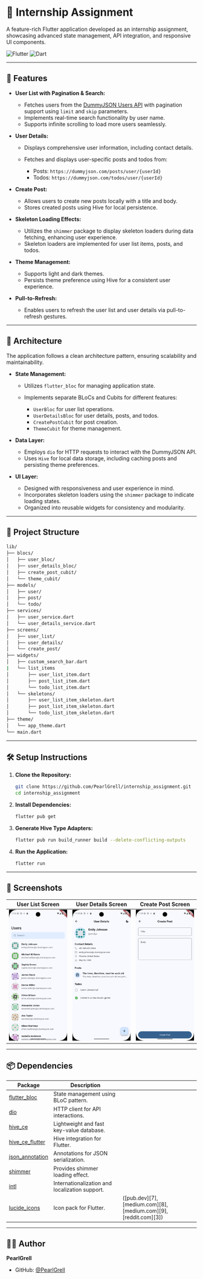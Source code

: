 # 📱 Internship Assignment

A feature-rich Flutter application developed as an internship assignment, showcasing advanced state management, API integration, and responsive UI components.

![Flutter](https://img.shields.io/badge/Flutter-3.7.2-blue.svg) ![Dart](https://img.shields.io/badge/Dart-^3.7.2-blue.svg)

---

## 🚀 Features

* **User List with Pagination & Search:**

  * Fetches users from the [DummyJSON Users API](https://dummyjson.com/users) with pagination support using `limit` and `skip` parameters.
  * Implements real-time search functionality by user name.
  * Supports infinite scrolling to load more users seamlessly.

* **User Details:**

  * Displays comprehensive user information, including contact details.
  * Fetches and displays user-specific posts and todos from:

    * Posts: `https://dummyjson.com/posts/user/{userId}`
    * Todos: `https://dummyjson.com/todos/user/{userId}`

* **Create Post:**

  * Allows users to create new posts locally with a title and body.
  * Stores created posts using Hive for local persistence.

* **Skeleton Loading Effects:**

  * Utilizes the `shimmer` package to display skeleton loaders during data fetching, enhancing user experience.
  * Skeleton loaders are implemented for user list items, posts, and todos.

* **Theme Management:**

  * Supports light and dark themes.
  * Persists theme preference using Hive for a consistent user experience.

* **Pull-to-Refresh:**

  * Enables users to refresh the user list and user details via pull-to-refresh gestures.

---

## 🧠 Architecture

The application follows a clean architecture pattern, ensuring scalability and maintainability.

* **State Management:**

  * Utilizes `flutter_bloc` for managing application state.
  * Implements separate BLoCs and Cubits for different features:

    * `UserBloc` for user list operations.
    * `UserDetailsBloc` for user details, posts, and todos.
    * `CreatePostCubit` for post creation.
    * `ThemeCubit` for theme management.

* **Data Layer:**

  * Employs `dio` for HTTP requests to interact with the DummyJSON API.
  * Uses `Hive` for local data storage, including caching posts and persisting theme preferences.

* **UI Layer:**

  * Designed with responsiveness and user experience in mind.
  * Incorporates skeleton loaders using the `shimmer` package to indicate loading states.
  * Organized into reusable widgets for consistency and modularity.

---

## 📂 Project Structure

```bash
lib/
├── blocs/
│   ├── user_bloc/
│   ├── user_details_bloc/
│   ├── create_post_cubit/
│   └── theme_cubit/
├── models/
│   ├── user/
│   ├── post/
│   └── todo/
├── services/
│   ├── user_service.dart
│   └── user_details_service.dart
├── screens/
│   ├── user_list/
│   ├── user_details/
│   └── create_post/
├── widgets/
│   ├── custom_search_bar.dart
|   └── list_items
│       ├── user_list_item.dart
│       ├── post_list_item.dart
│       └── todo_list_item.dart
│   └── skeletons/
│       ├── user_list_item_skeleton.dart
│       ├── post_list_item_skeleton.dart
│       └── todo_list_item_skeleton.dart
├── theme/
│   └── app_theme.dart
└── main.dart
```



---

## 🛠️ Setup Instructions

1. **Clone the Repository:**

   ```bash
   git clone https://github.com/PearlGrell/internship_assignment.git
   cd internship_assignment
   ```



2. **Install Dependencies:**

   ```bash
   flutter pub get
   ```



3. **Generate Hive Type Adapters:**

   ```bash
   flutter pub run build_runner build --delete-conflicting-outputs
   ```



4. **Run the Application:**

   ```bash
   flutter run
   ```



---

## 📸 Screenshots

| User List Screen                                | User Details Screen                                | Create Post Screen                                 |
| ----------------------------------------------- | -------------------------------------------------- | -------------------------------------------------- |
| ![oaicite:98](assets/screenshots/user_list.png) | ![oaicite:99](assets/screenshots/user_details.png) | ![oaicite:100](assets/screenshots/create_post.png) |

---

## 📦 Dependencies

| Package                                                       | Description                                    |                                                                   |
| ------------------------------------------------------------- | ---------------------------------------------- | ----------------------------------------------------------------- |
| [flutter\_bloc](https://pub.dev/packages/flutter_bloc)        | State management using BLoC pattern.           |                                                                   |
| [dio](https://pub.dev/packages/dio)                           | HTTP client for API interactions.              |                                                                   |
| [hive\_ce](https://pub.dev/packages/hive_ce)                  | Lightweight and fast key-value database.       |                                                                   |
| [hive\_ce\_flutter](https://pub.dev/packages/hive_ce_flutter) | Hive integration for Flutter.                  |                                                                   |
| [json\_annotation](https://pub.dev/packages/json_annotation)  | Annotations for JSON serialization.            |                                                                   |
| [shimmer](https://pub.dev/packages/shimmer)                   | Provides shimmer loading effect.               |                                                                   |
| [intl](https://pub.dev/packages/intl)                         | Internationalization and localization support. |                                                                   |
| [lucide\_icons](https://pub.dev/packages/lucide_icons)        | Icon pack for Flutter.                         | ([pub.dev][7], [medium.com][8], [medium.com][9], [reddit.com][3]) |


---

## 🙋‍♂️ Author

**PearlGrell**

* GitHub: [@PearlGrell](https://github.com/PearlGrell)
